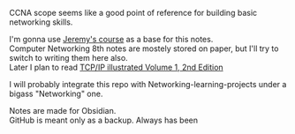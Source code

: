 CCNA scope seems like a good point of reference for building basic networking skills.  

I'm gonna use [Jeremy's course](https://www.youtube.com/watch?v=H8W9oMNSuwo&list=PLxbwE86jKRgMpuZuLBivzlM8s2Dk5lXBQ) as a base for this notes.  
Computer Networking 8th notes are mostely stored on paper, but I'll try to switch to writing them here also.  
Later I plan to read [TCP/IP illustrated Volume 1, 2nd Edition](https://archive.org/details/RichardStevensTCPIPIllustratedEN/page/n11/mode/2up)

I will probably integrate this repo with Networking-learning-projects under a bigass "Networking" one.  


Notes are made for Obsidian.  
GitHub is meant only as a backup. Always has been